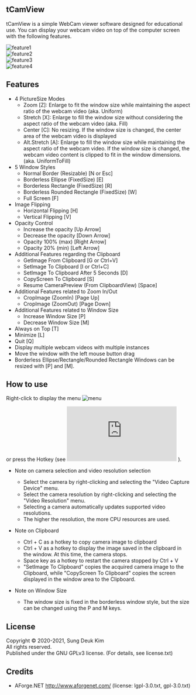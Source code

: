 ## tCamView

tCamView is a simple WebCam viewer software designed for educational use.
You can display your webcam video on top of the computer screen with the following features.

![feature1](https://github.com/augamvio/tCamView/raw/main/image1.jpg)  
![feature2](https://github.com/augamvio/tCamView/raw/main/image2.jpg)  
![feature3](https://github.com/augamvio/tCamView/raw/main/image3.jpg)  
![feature4](https://github.com/augamvio/tCamView/raw/main/image4.jpg)  

## Features

- 4 PictureSize Modes
  * Zoom [Z]: Enlarge to fit the window size while maintaining the aspect ratio of the webcam video (aka. Uniform)
  * Stretch [X]: Enlarge to fill the window size without considering the aspect ratio of the webcam video (aka. Fill)
  * Center [C]: No resizing. If the window size is changed, the center area of ​​the webcam video is displayed
  * Alt.Stretch [A]: Enlarge to fill the window size while maintaining the aspect ratio of the webcam video. If the window size is changed, the webcam video content is clipped to fit in the window dimensions. (aka. UniformToFill)
- 5 Window Styles
  * Normal Border (Resizable) [N or Esc]
  * Borderless Ellipse (FixedSize) [E]
  * Borderless Rectangle (FixedSize) [R]
  * Borderless Rounded Rectangle (FixedSize) [W]
  * Full Screen [F]
- Image Flipping
  * Horizontal Flipping [H]
  * Vertical Flipping [V]
- Opacity Control
  * Increase the opacity [Up Arrow]
  * Decrease the opacity [Down Arrow]
  * Opacity 100% (max) [Right Arrow]
  * Opacity 20% (min) [Left Arrow]
- Additional Features regarding the Clipboard
  * GetImage From Clipboard [G or Ctrl+V]
  * SetImage To Clipboard [I or Ctrl+C]
  * SetImage To Clipboard After 5 Seconds [D]
  * CopyScreen To Clipboard [S]
  * Resume CameraPreview (From ClipboardView) [Space]
- Additional Features related to Zoom In/Out
  * CropImage (ZoomIn) [Page Up]
  * CropImage (ZoomOut) [Page Down]
- Additional Features related to Window Size
  * Increase Window Size [P]
  * Decrease Window Size [M]
- Always on Top [T]
- Minimize [L]
- Quit [Q]
- Display multiple webcam videos with multiple instances
- Move the window with the left mouse button drag
- Borderless Ellipse/Rectangle/Rounded Rectangle Windows can be resized with [P] and [M].

## How to use
Right-click to display the menu 
![menu](https://github.com/augamvio/tCamView/raw/main/image5.jpg)  

or press the Hotkey (see ![ShortCut.txt](https://github.com/augamvio/tCamView/raw/main/ShortCut.txt) ).

- Note on camera selection and video resolution selection
  * Select the camera by right-clicking and selecting the "Video Capture Device" menu.
  * Select the camera resolution by right-clicking and selecting the "Video Resolution" menu.
  * Selecting a camera automatically updates supported video resolutions.
  * The higher the resolution, the more CPU resources are used.
  
- Note on Clipboard
  * Ctrl + C as a hotkey to copy camera image to clipboard
  * Ctrl + V as a hotkey to display the image saved in the clipboard in the window. At this time, the camera stops.
  * Space key as a hotkey to restart the camera stopped by Ctrl + V
  * "SetImage To Clipboard" copies the acquired camera image to the Clipboard, while "CopyScreen To Clipboard" copies the screen displayed in the window area to the Clipboard.

- Note on Window Size
  * The window size is fixed in the borderless window style, but the size can be changed using the P and M keys.

## License

Copyright © 2020-2021, Sung Deuk Kim  
All rights reserved.  
Published under the GNU GPLv3 license. (For details, see license.txt)

## Credits

- AForge.NET  http://www.aforgenet.com/  (license: lgpl-3.0.txt, gpl-3.0.txt)
